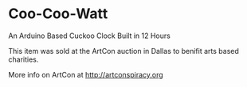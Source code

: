 # Coo-Coo-Watt
An Arduino Based Cuckoo Clock Built in 12 Hours

This item was sold at the ArtCon auction in Dallas to benifit arts based charities. 

More info on ArtCon at http://artconspiracy.org
